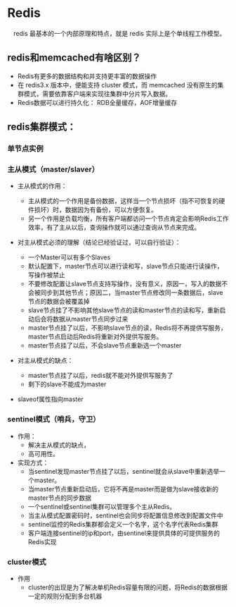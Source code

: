 # Redis 

　redis 最基本的一个内部原理和特点，就是 redis 实际上是个单线程工作模型。

## redis和memcached有啥区别？

+ Redis有更多的数据结构和并支持更丰富的数据操作
+ 在 redis3.x 版本中，便能支持 cluster 模式，而 memcached 没有原生的集群模式，需要依靠客户端来实现往集群中分片写入数据。
+ Redis数据可以进行持久化： RDB全量缓存，AOF增量缓存






## redis集群模式： 

### 单节点实例

### 主从模式（master/slaver）

+ 主从模式的作用：
    + 主从模式的一个作用是备份数据，这样当一个节点损坏（指不可恢复的硬件损坏）时，数据因为有备份，可以方便恢复。
    + 另一个作用是负载均衡，所有客户端都访问一个节点肯定会影响Redis工作效率，有了主从以后，查询操作就可以通过查询从节点来完成。

+ 对主从模式必须的理解（结论已经验证过，可以自行验证）：
    + 一个Master可以有多个Slaves
    + 默认配置下，master节点可以进行读和写，slave节点只能进行读操作，写操作被禁止
    + 不要修改配置让slave节点支持写操作，没有意义，原因一，写入的数据不会被同步到其他节点；原因二，当master节点修改同一条数据后，slave节点的数据会被覆盖掉
    + slave节点挂了不影响其他slave节点的读和master节点的读和写，重新启动后会将数据从master节点同步过来
    + master节点挂了以后，不影响slave节点的读，Redis将不再提供写服务，master节点启动后Redis将重新对外提供写服务。
    + master节点挂了以后，不会slave节点重新选一个master

+ 对主从模式的缺点： 
    + master节点挂了以后，redis就不能对外提供写服务了
    + 剩下的slave不能成为master

+ slaveof属性指向master

### sentinel模式（哨兵，守卫）

+ 作用： 
    + 解决主从模式的缺点，
    + 高可用性。
+ 实现方式： 
    + 当sentinel发现master节点挂了以后，sentinel就会从slave中重新选举一个master。
    + 当master节点重新启动后，它将不再是master而是做为slave接收新的master节点的同步数据
    + 一个sentinel或sentinel集群可以管理多个主从Redis。
    + 当主从模式配置密码时，sentinel也会同步将配置信息修改到配置文件中
    + sentinel监控的Redis集群都会定义一个名字，这个名字代表Redis集群
    + 客户端连接sentinel的ip和port，由sentinel来提供具体的可提供服务的Redis实现


### cluster模式

+ 作用
    + cluster的出现是为了解决单机Redis容量有限的问题，将Redis的数据根据一定的规则分配到多台机器

